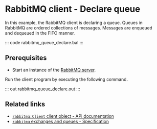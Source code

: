 # RabbitMQ client - Declare queue

In this example, the RabbitMQ client is declaring a queue. Queues in RabbitMQ are ordered collections of messages. Messages are enqueued and dequeued in the FIFO manner.

::: code rabbitmq_queue_declare.bal :::

## Prerequisites
- Start an instance of the [RabbitMQ server](https://www.rabbitmq.com/download.html).

Run the client program by executing the following command.

::: out rabbitmq_queue_declare.out :::

## Related links
- [`rabbitmq:Client` client object - API documentation](https://lib.ballerina.io/ballerinax/rabbitmq/latest/clients/Client)
- [`rabbitmq` exchanges and queues - Specification](https://github.com/ballerina-platform/module-ballerinax-rabbitmq/blob/master/docs/spec/spec.md#3-exchanges-and-queues)
